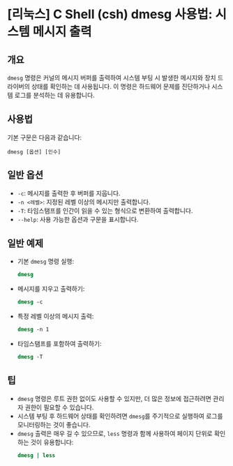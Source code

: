 # [리눅스] C Shell (csh) dmesg 사용법: 시스템 메시지 출력

## 개요
`dmesg` 명령은 커널의 메시지 버퍼를 출력하여 시스템 부팅 시 발생한 메시지와 장치 드라이버의 상태를 확인하는 데 사용됩니다. 이 명령은 하드웨어 문제를 진단하거나 시스템 로그를 분석하는 데 유용합니다.

## 사용법
기본 구문은 다음과 같습니다:

```
dmesg [옵션] [인수]
```

## 일반 옵션
- `-c`: 메시지를 출력한 후 버퍼를 지웁니다.
- `-n <레벨>`: 지정된 레벨 이상의 메시지만 출력합니다.
- `-T`: 타임스탬프를 인간이 읽을 수 있는 형식으로 변환하여 출력합니다.
- `--help`: 사용 가능한 옵션과 구문을 표시합니다.

## 일반 예제
- 기본 `dmesg` 명령 실행:
  ```csh
  dmesg
  ```

- 메시지를 지우고 출력하기:
  ```csh
  dmesg -c
  ```

- 특정 레벨 이상의 메시지 출력:
  ```csh
  dmesg -n 1
  ```

- 타임스탬프를 포함하여 출력하기:
  ```csh
  dmesg -T
  ```

## 팁
- `dmesg` 명령은 루트 권한 없이도 사용할 수 있지만, 더 많은 정보에 접근하려면 관리자 권한이 필요할 수 있습니다.
- 시스템 부팅 후 하드웨어 상태를 확인하려면 `dmesg`를 주기적으로 실행하여 로그를 모니터링하는 것이 좋습니다.
- `dmesg` 출력은 매우 길 수 있으므로, `less` 명령과 함께 사용하여 페이지 단위로 확인하는 것이 유용합니다:
  ```csh
  dmesg | less
  ```